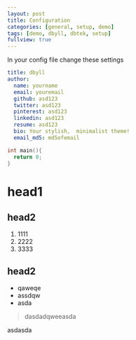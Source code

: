 ```yaml
---
layout: post
title: Configuration
categories: [general, setup, demo]
tags: [demo, dbyll, dbtek, setup]
fullview: true
---
```


In your config file change these settings

``` yaml
title: dbyll
author:  
  name: yourname  
  email: youremail  
  github: asd123  
  twitter: asd123  
  pinterest: asd123  
  linkedin: asd123  
  resume: asd123  
  bio: Your stylish,  minimalist theme!  
  email_md5: md5ofemail  
```

``` c++
int main(){
  return 0;
}
```

# head1

## head2

1. 1111
2. 2222
3. 3333

## head2

- qaweqe
- assdqw
- asda 

> dasdadqweeasda

asdasda
